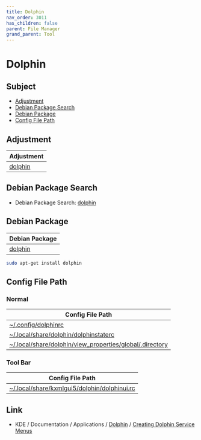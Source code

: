 ```yaml
---
title: Dolphin
nav_order: 3011
has_children: false
parent: File Manager
grand_parent: Tool
---
```



# Dolphin


## Subject

* [Adjustment](#adjustment)
* [Debian Package Search](#debian-package-search)
* [Debian Package](#debian-package)
* [Config File Path](#config-file-path)


## Adjustment

| Adjustment |
| --- |
| [dolphin](https://github.com/samwhelp/debian-adjustment/tree/main/prototype/main/tool-config/part/dolphin) |


## Debian Package Search

* Debian Package Search: [dolphin](https://packages.debian.org/search?searchon=names&keywords=dolphin)


## Debian Package

| Debian Package |
| --- |
| [dolphin](https://packages.debian.org/stable/dolphin) |

``` sh
sudo apt-get install dolphin
```


## Config File Path


### Normal

| Config File Path |
| --- |
| [~/.config/dolphinrc](https://github.com/samwhelp/debian-adjustment/blob/main/prototype/tool/dolphin/asset/overlay/etc/skel/.config/dolphinrc) |
| [~/.local/share/dolphin/dolphinstaterc](https://github.com/samwhelp/debian-adjustment/blob/main/prototype/tool/dolphin/asset/overlay/etc/skel/.local/share/dolphin/dolphinstaterc) |
| [~/.local/share/dolphin/view_properties/global/.directory](https://github.com/samwhelp/debian-adjustment/blob/main/prototype/tool/dolphin/asset/overlay/etc/skel/.local/share/dolphin/view_properties/global/.directory) |


### Tool Bar

| Config File Path |
| --- |
| [~/.local/share/kxmlgui5/dolphin/dolphinui.rc](https://github.com/samwhelp/debian-adjustment/blob/main/prototype/tool/dolphin/asset/overlay/etc/skel/.local/share/kxmlgui5/dolphin/dolphinui.rc) |


## Link

* KDE / Documentation / Applications / [Dolphin](https://develop.kde.org/docs/apps/dolphin/) / [Creating Dolphin Service Menus](https://develop.kde.org/docs/apps/dolphin/service-menus/)
